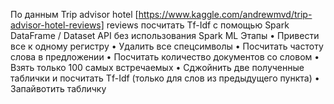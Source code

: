 По данным Trip advisor hotel [https://www.kaggle.com/andrewmvd/trip-advisor-hotel-reviews] reviews посчитать Tf-Idf с помощью Spark DataFrame / Dataset API без использования Spark ML
Этапы
• Привести все к одному регистру
• Удалить все спецсимволы
• Посчитать частоту слова в предложении
• Посчитать количество документов со словом
• Взять только 100 самых встречаемых
• Сджойнить две полученные таблички и посчитать Tf-Idf (только для слов из предыдущего пункта)
• Запайвотить табличку
